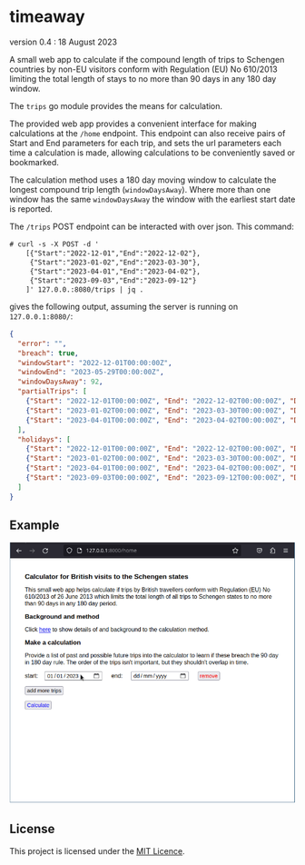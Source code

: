 # timeaway

version 0.4 : 18 August 2023

A small web app to calculate if the compound length of trips to Schengen
countries by non-EU visitors conform with Regulation (EU) No 610/2013
limiting the total length of stays to no more than 90 days in any 180
day window.

The `trips` go module provides the means for calculation.

The provided web app provides a convenient interface for making
calculations at the `/home` endpoint. This endpoint can also receive
pairs of Start and End parameters for each trip, and sets the url
parameters each time a calculation is made, allowing calculations to be
conveniently saved or bookmarked.

The calculation method uses a 180 day moving window to calculate the
longest compound trip length (`windowDaysAway`). Where more than one
window has the same `windowDaysAway` the window with the earliest start
date is reported.

The `/trips` POST endpoint can be interacted with over json. This command:

```
# curl -s -X POST -d '
    [{"Start":"2022-12-01","End":"2022-12-02"},
     {"Start":"2023-01-02","End":"2023-03-30"},
     {"Start":"2023-04-01","End":"2023-04-02"},
     {"Start":"2023-09-03","End":"2023-09-12"}
    ]' 127.0.0.:8080/trips | jq .
```

gives the following output, assuming the server is running on `127.0.0.1:8080/`:

```json
{
  "error": "",
  "breach": true,
  "windowStart": "2022-12-01T00:00:00Z",
  "windowEnd": "2023-05-29T00:00:00Z",
  "windowDaysAway": 92,
  "partialTrips": [
    {"Start": "2022-12-01T00:00:00Z", "End": "2022-12-02T00:00:00Z", "Duration": 2},
    {"Start": "2023-01-02T00:00:00Z", "End": "2023-03-30T00:00:00Z", "Duration": 88},
    {"Start": "2023-04-01T00:00:00Z", "End": "2023-04-02T00:00:00Z", "Duration": 2}
  ],
  "holidays": [
    {"Start": "2022-12-01T00:00:00Z", "End": "2022-12-02T00:00:00Z", "Duration": 2},
    {"Start": "2023-01-02T00:00:00Z", "End": "2023-03-30T00:00:00Z", "Duration": 88},
    {"Start": "2023-04-01T00:00:00Z", "End": "2023-04-02T00:00:00Z", "Duration": 2},
    {"Start": "2023-09-03T00:00:00Z", "End": "2023-09-12T00:00:00Z", "Duration": 10}
  ]
}

```

## Example

![](util/example.gif)

## License

This project is licensed under the [MIT Licence](LICENCE).
